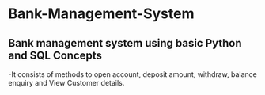 # Bank-Management-System
## Bank management system using basic Python and SQL Concepts
-It consists of methods to open account, deposit amount, withdraw, balance enquiry and View Customer details.
